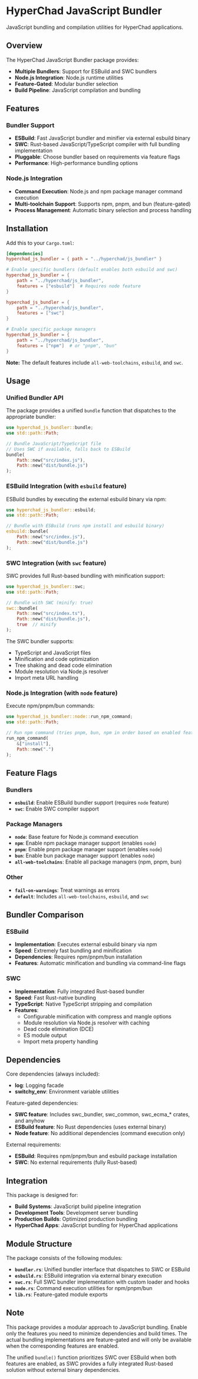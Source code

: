 # HyperChad JavaScript Bundler

JavaScript bundling and compilation utilities for HyperChad applications.

## Overview

The HyperChad JavaScript Bundler package provides:

- **Multiple Bundlers**: Support for ESBuild and SWC bundlers
- **Node.js Integration**: Node.js runtime utilities
- **Feature-Gated**: Modular bundler selection
- **Build Pipeline**: JavaScript compilation and bundling

## Features

### Bundler Support

- **ESBuild**: Fast JavaScript bundler and minifier via external esbuild binary
- **SWC**: Rust-based JavaScript/TypeScript compiler with full bundling implementation
- **Pluggable**: Choose bundler based on requirements via feature flags
- **Performance**: High-performance bundling options

### Node.js Integration

- **Command Execution**: Node.js and npm package manager command execution
- **Multi-toolchain Support**: Supports npm, pnpm, and bun (feature-gated)
- **Process Management**: Automatic binary selection and process handling

## Installation

Add this to your `Cargo.toml`:

```toml
[dependencies]
hyperchad_js_bundler = { path = "../hyperchad/js_bundler" }

# Enable specific bundlers (default enables both esbuild and swc)
hyperchad_js_bundler = {
    path = "../hyperchad/js_bundler",
    features = ["esbuild"]  # Requires node feature
}

hyperchad_js_bundler = {
    path = "../hyperchad/js_bundler",
    features = ["swc"]
}

# Enable specific package managers
hyperchad_js_bundler = {
    path = "../hyperchad/js_bundler",
    features = ["npm"]  # or "pnpm", "bun"
}
```

**Note:** The default features include `all-web-toolchains`, `esbuild`, and `swc`.

## Usage

### Unified Bundler API

The package provides a unified `bundle` function that dispatches to the appropriate bundler:

```rust
use hyperchad_js_bundler::bundle;
use std::path::Path;

// Bundle JavaScript/TypeScript file
// Uses SWC if available, falls back to ESBuild
bundle(
    Path::new("src/index.js"),
    Path::new("dist/bundle.js")
);
```

### ESBuild Integration (with `esbuild` feature)

ESBuild bundles by executing the external esbuild binary via npm:

```rust
use hyperchad_js_bundler::esbuild;
use std::path::Path;

// Bundle with ESBuild (runs npm install and esbuild binary)
esbuild::bundle(
    Path::new("src/index.js"),
    Path::new("dist/bundle.js")
);
```

### SWC Integration (with `swc` feature)

SWC provides full Rust-based bundling with minification support:

```rust
use hyperchad_js_bundler::swc;
use std::path::Path;

// Bundle with SWC (minify: true)
swc::bundle(
    Path::new("src/index.ts"),
    Path::new("dist/bundle.js"),
    true  // minify
);
```

The SWC bundler supports:

- TypeScript and JavaScript files
- Minification and code optimization
- Tree shaking and dead code elimination
- Module resolution via Node.js resolver
- Import meta URL handling

### Node.js Integration (with `node` feature)

Execute npm/pnpm/bun commands:

```rust
use hyperchad_js_bundler::node::run_npm_command;
use std::path::Path;

// Run npm command (tries pnpm, bun, npm in order based on enabled features)
run_npm_command(
    &["install"],
    Path::new(".")
);
```

## Feature Flags

### Bundlers

- **`esbuild`**: Enable ESBuild bundler support (requires `node` feature)
- **`swc`**: Enable SWC compiler support

### Package Managers

- **`node`**: Base feature for Node.js command execution
- **`npm`**: Enable npm package manager support (enables `node`)
- **`pnpm`**: Enable pnpm package manager support (enables `node`)
- **`bun`**: Enable bun package manager support (enables `node`)
- **`all-web-toolchains`**: Enable all package managers (npm, pnpm, bun)

### Other

- **`fail-on-warnings`**: Treat warnings as errors
- **`default`**: Includes `all-web-toolchains`, `esbuild`, and `swc`

## Bundler Comparison

### ESBuild

- **Implementation**: Executes external esbuild binary via npm
- **Speed**: Extremely fast bundling and minification
- **Dependencies**: Requires npm/pnpm/bun installation
- **Features**: Automatic minification and bundling via command-line flags

### SWC

- **Implementation**: Fully integrated Rust-based bundler
- **Speed**: Fast Rust-native bundling
- **TypeScript**: Native TypeScript stripping and compilation
- **Features**:
    - Configurable minification with compress and mangle options
    - Module resolution via Node.js resolver with caching
    - Dead code elimination (DCE)
    - ES module output
    - Import meta property handling

## Dependencies

Core dependencies (always included):

- **log**: Logging facade
- **switchy_env**: Environment variable utilities

Feature-gated dependencies:

- **SWC feature**: Includes swc_bundler, swc_common, swc_ecma\_\* crates, and anyhow
- **ESBuild feature**: No Rust dependencies (uses external binary)
- **Node feature**: No additional dependencies (command execution only)

External requirements:

- **ESBuild**: Requires npm/pnpm/bun and esbuild package installation
- **SWC**: No external requirements (fully Rust-based)

## Integration

This package is designed for:

- **Build Systems**: JavaScript build pipeline integration
- **Development Tools**: Development server bundling
- **Production Builds**: Optimized production bundling
- **HyperChad Apps**: JavaScript bundling for HyperChad applications

## Module Structure

The package consists of the following modules:

- **`bundler.rs`**: Unified bundler interface that dispatches to SWC or ESBuild
- **`esbuild.rs`**: ESBuild integration via external binary execution
- **`swc.rs`**: Full SWC bundler implementation with custom loader and hooks
- **`node.rs`**: Command execution utilities for npm/pnpm/bun
- **`lib.rs`**: Feature-gated module exports

## Note

This package provides a modular approach to JavaScript bundling. Enable only the features you need to minimize dependencies and build times. The actual bundling implementations are feature-gated and will only be available when the corresponding features are enabled.

The unified `bundle()` function prioritizes SWC over ESBuild when both features are enabled, as SWC provides a fully integrated Rust-based solution without external binary dependencies.
